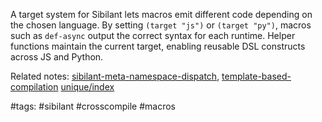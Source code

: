 A target system for Sibilant lets macros emit different code depending on the chosen language. By setting `(target "js")` or `(target "py")`, macros such as `def-async` output the correct syntax for each runtime. Helper functions maintain the current target, enabling reusable DSL constructs across JS and Python.

Related notes: [sibilant-meta-namespace-dispatch](sibilant-meta-namespace-dispatch.md), [template-based-compilation](template-based-compilation.md) [unique/index](../../unique/index.md)

#tags: #sibilant #crosscompile #macros

